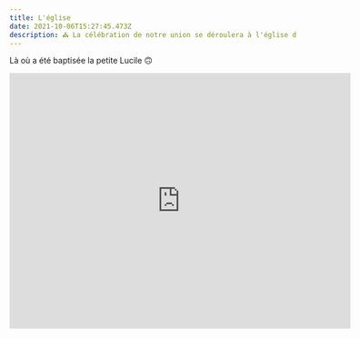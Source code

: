 ```yaml
---
title: L'église
date: 2021-10-06T15:27:45.473Z
description: ⛪ La célébration de notre union se déroulera à l'église de Cruet
---
```

Là où a été baptisée la petite Lucile 🙃

<iframe src="https://www.google.com/maps/embed?pb=!1m14!1m8!1m3!1d11180.864143696612!2d6.0926437!3d45.525858!3m2!1i1024!2i768!4f13.1!3m3!1m2!1s0x0%3A0xb593f2081bcdcd66!2sEglise%20de%20Cruet!5e0!3m2!1sen!2sfr!4v1633534102210!5m2!1sen!2sfr" width="600" height="450" style="border:0;margin:auto" allowfullscreen="" loading="lazy"></iframe>